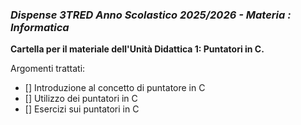 ### *Dispense 3TRED Anno Scolastico 2025/2026 - Materia : Informatica*

**Cartella per il materiale dell'Unità Didattica 1: Puntatori in C.**

Argomenti trattati:
- [] Introduzione al concetto di puntatore in C
- [] Utilizzo dei puntatori in C
- [] Esercizi sui puntatori in C